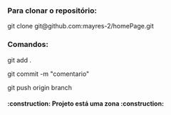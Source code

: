 <!DOCFILE html>

<html>
   <body>
      <h3 align="left"> Para clonar o repositório: </h3>
         <p> git clone git@github.com:mayres-2/homePage.git </p>
      <h3 align="left"> Comandos:</h3>
         <p> git add . </p>
         <p> git commit -m "comentario" </p>
         <p> git push origin branch </p>
      <h4 align="left"> :construction: Projeto está uma zona :construction: </h4>
   </body>
</html>
